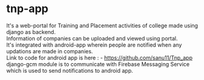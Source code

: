 # tnp-app
It's a web-portal for Training and Placement activities of college made using django as backend.<br>
Information of companies can be uploaded and viewed using portal.<br>
It's integrated with android-app wherein people are notified when any updations are made in companies.<br>
Link to code for android app is here : - https://github.com/sanu11/Tnp_app<br>
django-gcm module is to communicate with Firebase Messaging Service which is used to send notifications to android app.
